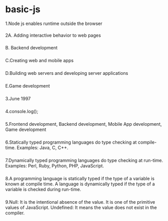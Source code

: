 # basic-js
1.Node js enables runtime outside the browser
####

2A. Adding interactive behavior to web pages
###
B. Backend development
###
C.Creating web and mobile apps
###
D.Building web servers and developing server applications
###
E.Game development
###
3.June 1997
###
4.console.log();
###
5.Frontend development, Backend development, Mobile App development, Game development
###
6.Statically typed programming languages do type checking at compile-time.
Examples: Java, C, C++.
###
7.Dynamically typed programming languages do type checking at run-time.
Examples: Perl, Ruby, Python, PHP, JavaScript.
###
8.A programming language is statically typed if the type of a variable is known at compile time.
A language is dynamically typed if the type of a variable is checked during run-time.  
###

9.Null: It is the intentional absence of the value. It is one of the primitive values of JavaScript.
Undefined: It means the value does not exist in the compiler.
